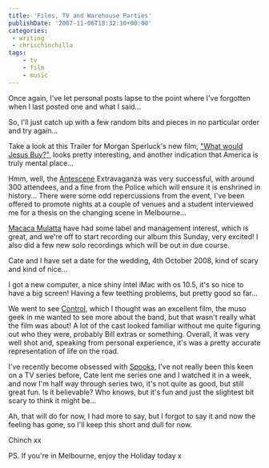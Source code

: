 ```yaml
---
title: 'Films, TV and Warehouse Parties'
publishDate: '2007-11-06T18:32:10+00:00'
categories:
 - writing
 - chrischinchilla
tags:
    - tv
    - film
    - music
---
```


Once again, I've let personal posts lapse to the point where I've forgotten when I last posted one and what I said...

So, I'll just catch up with a few random bits and pieces in no particular order and try again...

Take a look at this Trailer for Morgan Sperluck's new film, ["What would Jesus Buy?"](https://www.apple.com/trailers/independent/whatwouldjesusbuy/trailer), looks pretty interesting, and another indication that America is truly mental place...

Hmm, well, the [Antescene](https://www.antescene.com) Extravaganza was very successful, with around 300 attendees, and a fine from the Police which will ensure it is enshrined in history... There were some odd repercussions from the event, I've been offered to promote nights at a couple of venues and a student interviewed me for a thesis on the changing scene in Melbourne...

[Macaca Mulatta](https://www.macacamulatta.com) have had some label and management interest, which is great, and we're off to start recording our album this Sunday, very excited! I also did a few new solo recordings which will be out in due course.

Cate and I have set a date for the wedding, 4th October 2008, kind of scary and kind of nice...

I got a new computer, a nice shiny intel iMac with os 10.5, it's so nice to have a big screen! Having a few teething problems, but pretty good so far...

We went to see [Control](https://momentum.control.substance001.com), which I thought was an excellent film, the muso geek in me wanted to see more about the band, but that wasn't really what the film was about! A lot of the cast looked familiar without me quite figuring out who they were, probably Bill extras or something. Overall, it was very well shot and, speaking from personal experience, it's was a pretty accurate representation of life on the road.

I've recently become obsessed with [Spooks](https://www.bbc.co.uk/drama/spooks), I've not really been this keen on a TV series before, Cate lent me series one and I watched it in a week, and now I'm half way through series two, it's not quite as good, but still great fun. Is it believable? Who knows, but it's fun and just the slightest bit scary to think it might be...

Ah, that will do for now, I had more to say, but I forgot to say it and now the feeling has gone, so I'll keep this short and dull for now.

Chinch xx

PS. If you're in Melbourne, enjoy the Holiday today x
